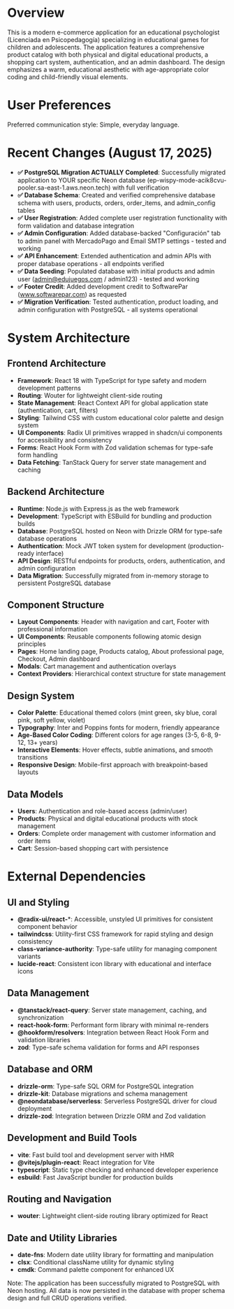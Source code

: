 # Overview

This is a modern e-commerce application for an educational psychologist (Licenciada en Psicopedagogía) specializing in educational games for children and adolescents. The application features a comprehensive product catalog with both physical and digital educational products, a shopping cart system, authentication, and an admin dashboard. The design emphasizes a warm, educational aesthetic with age-appropriate color coding and child-friendly visual elements.

# User Preferences

Preferred communication style: Simple, everyday language.

# Recent Changes (August 17, 2025)

- **✅ PostgreSQL Migration ACTUALLY Completed**: Successfully migrated application to YOUR specific Neon database (ep-wispy-mode-acik8cvu-pooler.sa-east-1.aws.neon.tech) with full verification
- **✅ Database Schema**: Created and verified comprehensive database schema with users, products, orders, order_items, and admin_config tables
- **✅ User Registration**: Added complete user registration functionality with form validation and database integration
- **✅ Admin Configuration**: Added database-backed "Configuración" tab to admin panel with MercadoPago and Email SMTP settings - tested and working
- **✅ API Enhancement**: Extended authentication and admin APIs with proper database operations - all endpoints verified
- **✅ Data Seeding**: Populated database with initial products and admin user (admin@edujuegos.com / admin123) - tested and working
- **✅ Footer Credit**: Added development credit to SoftwarePar (www.softwarepar.com) as requested
- **✅ Migration Verification**: Tested authentication, product loading, and admin configuration with PostgreSQL - all systems operational

# System Architecture

## Frontend Architecture
- **Framework**: React 18 with TypeScript for type safety and modern development patterns
- **Routing**: Wouter for lightweight client-side routing
- **State Management**: React Context API for global application state (authentication, cart, filters)
- **Styling**: Tailwind CSS with custom educational color palette and design system
- **UI Components**: Radix UI primitives wrapped in shadcn/ui components for accessibility and consistency
- **Forms**: React Hook Form with Zod validation schemas for type-safe form handling
- **Data Fetching**: TanStack Query for server state management and caching

## Backend Architecture
- **Runtime**: Node.js with Express.js as the web framework
- **Development**: TypeScript with ESBuild for bundling and production builds
- **Database**: PostgreSQL hosted on Neon with Drizzle ORM for type-safe database operations
- **Authentication**: Mock JWT token system for development (production-ready interface)
- **API Design**: RESTful endpoints for products, orders, authentication, and admin configuration
- **Data Migration**: Successfully migrated from in-memory storage to persistent PostgreSQL database

## Component Structure
- **Layout Components**: Header with navigation and cart, Footer with professional information
- **UI Components**: Reusable components following atomic design principles
- **Pages**: Home landing page, Products catalog, About professional page, Checkout, Admin dashboard
- **Modals**: Cart management and authentication overlays
- **Context Providers**: Hierarchical context structure for state management

## Design System
- **Color Palette**: Educational themed colors (mint green, sky blue, coral pink, soft yellow, violet)
- **Typography**: Inter and Poppins fonts for modern, friendly appearance
- **Age-Based Color Coding**: Different colors for age ranges (3-5, 6-8, 9-12, 13+ years)
- **Interactive Elements**: Hover effects, subtle animations, and smooth transitions
- **Responsive Design**: Mobile-first approach with breakpoint-based layouts

## Data Models
- **Users**: Authentication and role-based access (admin/user)
- **Products**: Physical and digital educational products with stock management
- **Orders**: Complete order management with customer information and order items
- **Cart**: Session-based shopping cart with persistence

# External Dependencies

## UI and Styling
- **@radix-ui/react-***: Accessible, unstyled UI primitives for consistent component behavior
- **tailwindcss**: Utility-first CSS framework for rapid styling and design consistency
- **class-variance-authority**: Type-safe utility for managing component variants
- **lucide-react**: Consistent icon library with educational and interface icons

## Data Management
- **@tanstack/react-query**: Server state management, caching, and synchronization
- **react-hook-form**: Performant form library with minimal re-renders
- **@hookform/resolvers**: Integration between React Hook Form and validation libraries
- **zod**: Type-safe schema validation for forms and API responses

## Database and ORM
- **drizzle-orm**: Type-safe SQL ORM for PostgreSQL integration
- **drizzle-kit**: Database migrations and schema management
- **@neondatabase/serverless**: Serverless PostgreSQL driver for cloud deployment
- **drizzle-zod**: Integration between Drizzle ORM and Zod validation

## Development and Build Tools
- **vite**: Fast build tool and development server with HMR
- **@vitejs/plugin-react**: React integration for Vite
- **typescript**: Static type checking and enhanced developer experience
- **esbuild**: Fast JavaScript bundler for production builds

## Routing and Navigation
- **wouter**: Lightweight client-side routing library optimized for React

## Date and Utility Libraries
- **date-fns**: Modern date utility library for formatting and manipulation
- **clsx**: Conditional className utility for dynamic styling
- **cmdk**: Command palette component for enhanced UX

Note: The application has been successfully migrated to PostgreSQL with Neon hosting. All data is now persisted in the database with proper schema design and full CRUD operations verified.